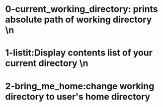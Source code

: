 # 0-current_working_directory: prints absolute path of working directory \n
# 1-listit:Display contents list of your current directory \n
# 2-bring_me_home:change working directory to user's home directory
